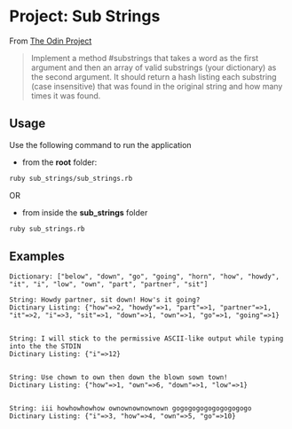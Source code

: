 # Project: Sub Strings

From [The Odin Project](https://www.theodinproject.com/lessons/ruby-sub-strings)

> Implement a method #substrings that takes a word as the first argument and then an array of valid substrings (your dictionary) as the second argument. It should return a hash listing each substring (case insensitive) that was found in the original string and how many times it was found.

## Usage
Use the following command to run the application
- from the __root__ folder:
```bash
ruby sub_strings/sub_strings.rb 
```
OR
- from inside the __sub_strings__ folder
```bash
ruby sub_strings.rb
```

## Examples
```
Dictionary: ["below", "down", "go", "going", "horn", "how", "howdy", "it", "i", "low", "own", "part", "partner", "sit"]

String: Howdy partner, sit down! How's it going?
Dictinary Listing: {"how"=>2, "howdy"=>1, "part"=>1, "partner"=>1, "it"=>2, "i"=>3, "sit"=>1, "down"=>1, "own"=>1, "go"=>1, "going"=>1}


String: I will stick to the permissive ASCII-like output while typing into the the STDIN
Dictinary Listing: {"i"=>12}


String: Use chown to own then down the blown sown town!
Dictinary Listing: {"how"=>1, "own"=>6, "down"=>1, "low"=>1}


String: iii howhowhowhow ownownownownown gogogogogogogogogogo
Dictinary Listing: {"i"=>3, "how"=>4, "own"=>5, "go"=>10}
```
